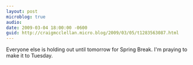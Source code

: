 ```yaml
---
layout: post
microblog: true
audio: 
date: 2009-03-04 18:00:00 -0600
guid: http://craigmcclellan.micro.blog/2009/03/05/t1283563087.html
---
```

Everyone else is holding out until tomorrow for Spring Break. I'm praying to make it to Tuesday.
